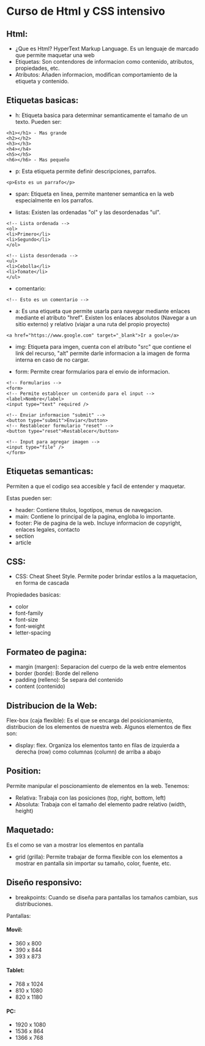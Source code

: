 # Curso de Html y CSS intensivo

## Html:

- ¿Que es Html? HyperText Markup Language. Es un lenguaje de marcado que permite maquetar una web
- Etiquetas: Son contendores de informacion como contenido, atributos, propiedades, etc.
- Atributos: Añaden informacion, modifican comportamiento de la etiqueta y contenido.

## Etiquetas basicas:

- h: Etiqueta basica para determinar semanticamente el tamaño de un texto.
  Pueden ser:

```
<h1></h1> - Mas grande
<h2></h2>
<h3></h3>
<h4></h4>
<h5></h5>
<h6></h6> - Mas pequeño
```

- p: Esta etiqueta permite definir descripciones, parrafos.

```
<p>Esto es un parrafo</p>
```

- span: Etiqueta en linea, permite mantener semantica en la web especialmente en los parrafos.

- listas: Existen las ordenadas "ol" y las desordenadas "ul".

```
<!-- Lista ordenada -->
<ol>
<li>Primero</li>
<li>Segundo</li>
</ol>

<!-- Lista desordenada -->
<ul>
<li>Cebolla</li>
<li>Tomate</li>
</ul>
```

- comentario:

```
<!-- Esto es un comentario -->
```

- a: Es una etiqueta que permite usarla para navegar mediante enlaces mediante el atributo "href".
  Existen los enlaces absolutos (Navegar a un sitio externo) y relativo (viajar a una ruta del propio proyecto)

```
<a href="https://www.google.com" target="_blank">Ir a goole</a>
```

- img: Etiqueta para imgen, cuenta con el atributo "src" que contiene el link del recurso, "alt" permite
  darle informacion a la imagen de forma interna en caso de no cargar.

- form: Permite crear formularios para el envio de informacion.

```
<!-- Formularios -->
<form>
<!-- Permite establecer un contenido para el input -->
<label>Nombre</label>
<input type="text" required />

<!-- Enviar informacion "submit" -->
<button type="submit">Enviar</button>
<!-- Restablecer formulario "reset" -->
<button type="reset">Restablecer</button>

<!-- Input para agregar imagen -->
<input type="file" />
</form>
```

## Etiquetas semanticas:

Permiten a que el codigo sea accesible y facil de entender y maquetar.

Estas pueden ser:

- header: Contiene titulos, logotipos, menus de navegacion.
- main: Contiene lo principal de la pagina, engloba lo importante.
- footer: Pie de pagina de la web. Incluye informacion de copyright, enlaces legales, contacto
- section
- article

## CSS:

- CSS: Cheat Sheet Style. Permite poder brindar estilos a la maquetacion, en forma de cascada

Propiedades basicas:

- color
- font-family
- font-size
- font-weight
- letter-spacing

## Formateo de pagina:

- margin (margen): Separacion del cuerpo de la web entre elementos
- border (borde): Borde del relleno
- padding (relleno): Se separa del contenido
- content (contenido)

## Distribucion de la Web:

Flex-box (caja flexible): Es el que se encarga del posicionamiento, distribucion de los elementos de nuestra web.
Algunos elementos de flex son:

- display: flex. Organiza los elementos tanto en filas de izquierda a derecha (row) como columnas (column) de arriba a abajo

## Position:

Permite manipular el poscionamiento de elementos en la web.
Tenemos:

- Relativa: Trabaja con las posiciones (top, right, bottom, left)
- Absoluta: Trabaja con el tamaño del elemento padre relativo (width, height)

## Maquetado:

Es el como se van a mostrar los elementos en pantalla

- grid (grilla): Permite trabajar de forma flexible con los elementos a mostrar en pantalla sin importar su tamaño, color, fuente, etc.

## Diseño responsivo:

- breakpoints: Cuando se diseña para pantallas los tamaños cambian, sus distribuciones.

Pantallas:

#### Movil:

- 360 x 800
- 390 x 844
- 393 x 873

#### Tablet:

- 768 x 1024
- 810 x 1080
- 820 x 1180

#### PC:

- 1920 x 1080
- 1536 x 864
- 1366 x 768
